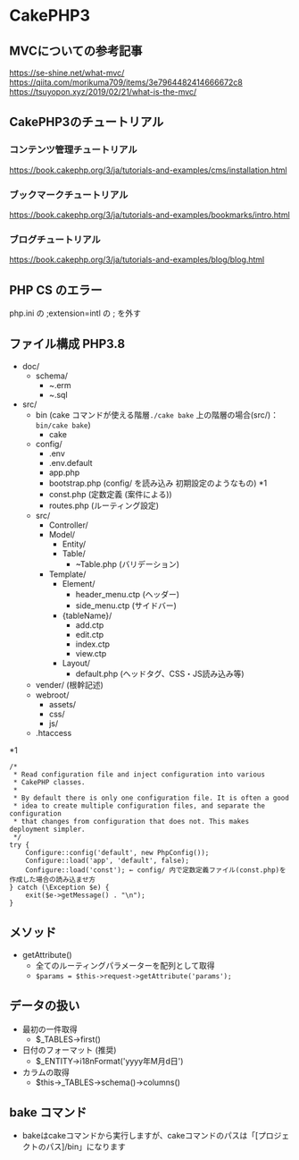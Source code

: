 # CakePHP3

## MVCについての参考記事
https://se-shine.net/what-mvc/
https://qiita.com/morikuma709/items/3e7964482414666672c8
https://tsuyopon.xyz/2019/02/21/what-is-the-mvc/

## CakePHP3のチュートリアル
### コンテンツ管理チュートリアル
https://book.cakephp.org/3/ja/tutorials-and-examples/cms/installation.html

### ブックマークチュートリアル
https://book.cakephp.org/3/ja/tutorials-and-examples/bookmarks/intro.html

### ブログチュートリアル
https://book.cakephp.org/3/ja/tutorials-and-examples/blog/blog.html


## PHP CS のエラー
php.ini の ;extension=intl の ; を外す

## ファイル構成 PHP3.8
- doc/
  - schema/
    - ~.erm
    - ~.sql
- src/
  - bin (cake コマンドが使える階層`./cake bake` 上の階層の場合(src/)：`bin/cake bake`)
    - cake
  - config/
    - .env
    - .env.default
    - app.php
    - bootstrap.php (config/ を読み込み 初期設定のようなもの) *1
    - const.php (定数定義 (案件による))
    - routes.php (ルーティング設定)
  - src/
    - Controller/
    - Model/
      - Entity/
      - Table/
        - ~Table.php (バリデーション)
    - Template/
      - Element/
        - header_menu.ctp (ヘッダー)
        - side_menu.ctp (サイドバー)
      - {tableName}/
        - add.ctp
        - edit.ctp
        - index.ctp
        - view.ctp
      - Layout/
        - default.php (ヘッドタグ、CSS・JS読み込み等)
  - vender/ (根幹記述)
  - webroot/
    - assets/
    - css/
    - js/
  - .htaccess

*1
```
/*
 * Read configuration file and inject configuration into various
 * CakePHP classes.
 *
 * By default there is only one configuration file. It is often a good
 * idea to create multiple configuration files, and separate the configuration
 * that changes from configuration that does not. This makes deployment simpler.
 */
try {
    Configure::config('default', new PhpConfig());
    Configure::load('app', 'default', false);
    Configure::load('const'); ← config/ 内で定数定義ファイル(const.php)を作成した場合の読み込ませ方
} catch (\Exception $e) {
    exit($e->getMessage() . "\n");
}
```


## メソッド
- getAttribute()
  - 全てのルーティングパラメーターを配列として取得
  - `$params = $this->request->getAttribute('params');`

## データの扱い
- 最初の一件取得
  - $_TABLES->first()
- 日付のフォーマット (推奨)
  - $_ENTITY->i18nFormat('yyyy年M月d日')
- カラムの取得
  - $this->_TABLES->schema()->columns()

## bake コマンド
- bakeはcakeコマンドから実行しますが、cakeコマンドのパスは「[プロジェクトのパス]/bin」になります
